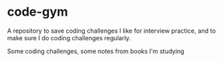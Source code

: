 # code-gym
A repository to save coding challenges I like for interview practice, and to make sure I do coding challenges regularly.

Some coding challenges, some notes from books I'm studying